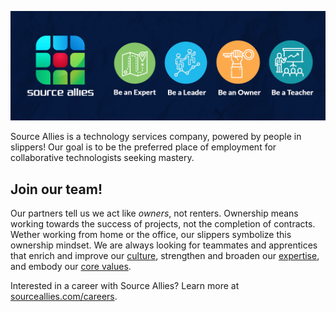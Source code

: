 [![Source Allies](https://raw.githubusercontent.com/sourceallies/.github/main/profile/sa-header.png)](https://sourceallies.com/)

Source Allies is a technology services company, powered by people in slippers!
Our goal is to be the preferred place of employment for collaborative technologists seeking mastery.

## Join our team!

Our partners tell us we act like *owners*, not renters.
Ownership means working towards the success of projects, not the completion of contracts.
Wether working from home or the office, our slippers symbolize this ownership mindset.
We are always looking for teammates and apprentices that enrich and improve our [culture](https://www.sourceallies.com/careers/), strengthen and broaden our [expertise](https://www.sourceallies.com/what-we-do/#our-expertise), and embody our [core values](https://www.sourceallies.com/#our-core-values).

Interested in a career with Source Allies?
Learn more at [sourceallies.com/careers](https://www.sourceallies.com/careers/).
